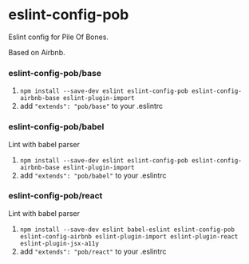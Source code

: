 # eslint-config-pob

Eslint config for Pile Of Bones.

Based on Airbnb.

### eslint-config-pob/base

1. `npm install --save-dev eslint eslint-config-pob eslint-config-airbnb-base eslint-plugin-import`
2. add `"extends": "pob/base"` to your .eslintrc

### eslint-config-pob/babel

Lint with babel parser

1. `npm install --save-dev eslint eslint-config-pob eslint-config-airbnb-base eslint-plugin-import`
2. add `"extends": "pob/babel"` to your .eslintrc

### eslint-config-pob/react

Lint with babel parser

1. `npm install --save-dev eslint babel-eslint eslint-config-pob eslint-config-airbnb eslint-plugin-import eslint-plugin-react eslint-plugin-jsx-a11y`
2. add `"extends": "pob/react"` to your .eslintrc
